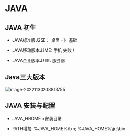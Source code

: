 # JAVA

## JAVA 初生

- JAVA标准版J2SE： 桌面    				=》 基础

- JAVA移动版本J2ME: 手机     失败！

- JAVA企业版本J2EE: 服务器       

  

## Java三大版本

![image-20221130203813755](D:\SwirebevUser\chennl\AppData\Roaming\Typora\typora-user-images\image-20221130203813755.png)

## JAVA 安装与配置

- JAVA_HHOME  =安装目录

- PATH增加: %JAVA_HOME%\bin; %JAVA_HOME%\jre\bin

  